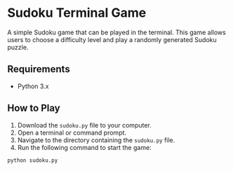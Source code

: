 # Sudoku Terminal Game

A simple Sudoku game that can be played in the terminal. This game allows users to choose a difficulty level and play a randomly generated Sudoku puzzle.

## Requirements

- Python 3.x

## How to Play

1. Download the `sudoku.py` file to your computer.
2. Open a terminal or command prompt.
3. Navigate to the directory containing the `sudoku.py` file.
4. Run the following command to start the game:

```bash
python sudoku.py

